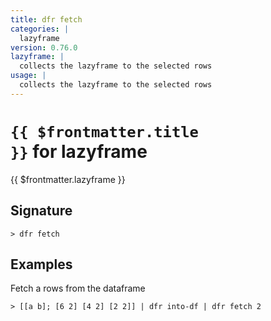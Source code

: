 ```yaml
---
title: dfr fetch
categories: |
  lazyframe
version: 0.76.0
lazyframe: |
  collects the lazyframe to the selected rows
usage: |
  collects the lazyframe to the selected rows
---
```


# <code>{{ $frontmatter.title }}</code> for lazyframe

<div class='command-title'>{{ $frontmatter.lazyframe }}</div>

## Signature

```> dfr fetch ```

## Examples

Fetch a rows from the dataframe
```shell
> [[a b]; [6 2] [4 2] [2 2]] | dfr into-df | dfr fetch 2
```
